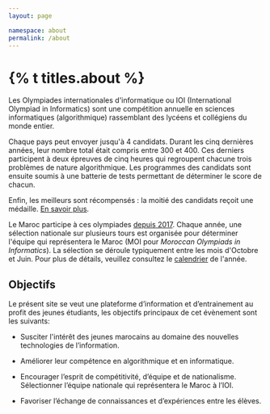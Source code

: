 ```yaml
---
layout: page

namespace: about
permalink: /about
---
```


<h1 class="page-title">{% t titles.about %}</h1>

Les Olympiades internationales d'informatique ou IOI (International Olympiad in Informatics) sont une compétition annuelle en sciences informatiques (algorithmique) rassemblant des lycéens et collégiens du monde entier.

Chaque pays peut envoyer jusqu'à 4 candidats. Durant les cinq dernières années, leur nombre total était compris entre 300 et 400. Ces derniers participent à deux épreuves de cinq heures qui regroupent chacune trois problèmes de nature algorithmique. Les programmes des candidats sont ensuite soumis à une batterie de tests permettant de déterminer le score de chacun.

Enfin, les meilleurs sont récompensés : la moitié des candidats reçoit une médaille. [En savoir plus](https://www.ioinformatics.org/).

Le Maroc participe à ces olympiades [depuis 2017](https://stats.ioinformatics.org/results/MAR). Chaque année, une sélection nationale sur plusieurs tours est organisée pour déterminer l'équipe qui représentera le Maroc (MOI pour *Moroccan Olympiads in Informatics*). La sélection se déroule typiquement entre les mois d'Octobre et Juin. Pour plus de détails, veuillez consultez le [calendrier](/schedule) de l'année.

## Objectifs

Le présent site se veut une plateforme d’information et d’entrainement au profit des jeunes étudiants, les objectifs principaux de cet évènement sont les suivants:

* Susciter l'intérêt des jeunes marocains au domaine des nouvelles technologies de l’information.

* Améliorer leur compétence en algorithmique et en informatique.

* Encourager l’esprit de compétitivité, d’équipe et de nationalisme. Sélectionner l’équipe nationale qui représentera le Maroc à l’IOI.

* Favoriser l’échange de connaissances et d’expériences entre les élèves.
